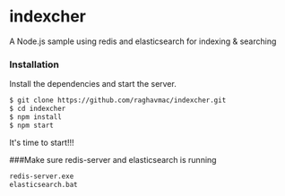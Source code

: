# indexcher

A Node.js sample using redis and elasticsearch for indexing &amp; searching

### Installation
Install the dependencies and start the server.

```sh
$ git clone https://github.com/raghavmac/indexcher.git
$ cd indexcher
$ npm install
$ npm start
```
It's time to start!!!

###Make sure redis-server and elasticsearch is running
```sh
redis-server.exe
elasticsearch.bat
```
